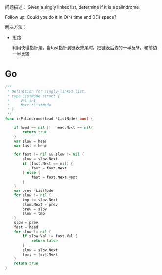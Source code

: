 问题描述：
Given a singly linked list, determine if it is a palindrome.

Follow up:
Could you do it in O(n) time and O(1) space?

解决方法：

* 思路

  利用快慢指针法，当fast指针到链表末尾时，把链表后边的一半反转，和前边一半比较

# Go
```go
/**
 * Definition for singly-linked list.
 * type ListNode struct {
 *     Val int
 *     Next *ListNode
 * }
 */
func isPalindrome(head *ListNode) bool {

    if head == nil ||  head.Next == nil{
        return true
	}
	var slow = head
	var fast = head

	for fast != nil && slow != nil {
		slow = slow.Next
		if (fast.Next == nil) {
			fast = fast.Next
		} else {
			fast = fast.Next.Next
		}
	}
	var prev *ListNode
    for slow != nil {
        tmp := slow.Next
        slow.Next = prev
        prev = slow
        slow = tmp
	}
	slow = prev
	fast = head
    for slow != nil {
        if slow.Val != fast.Val {
			return false
		}
        slow = slow.Next
        fast = fast.Next
    }
    return true
}
```
